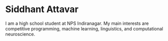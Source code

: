 # Siddhant Attavar
I am a high school student at NPS Indiranagar. My main interests are competitive programming, machine learning, linguistics, and computational neuroscience.

